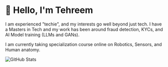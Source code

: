 # 👋 Hello, I'm Tehreem

I am experienced "techie", and my interests go well beyond just tech. I have a Masters in Tech and my work has been around fraud detection, KYCs, and AI Model training (LLMs and GANs). 

I am currently taking specialization course online on Robotics, Sensors, and Human anatomy. 

![GitHub Stats](https://github-readme-stats.vercel.app/api?username=TehreemAnsari&show_icons=true&theme=gradient&cache_buster=1)

